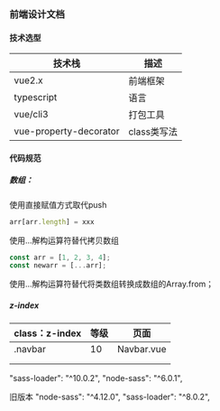 ### 前端设计文档

#### 技术选型

| 技术栈                 | 描述        |
| ---------------------- | ----------- |
| vue2.x                 | 前端框架    |
| typescript             | 语言        |
| vue/cli3               | 打包工具    |
| vue-property-decorator | class类写法 |

#### 代码规范

##### 数组：

使用直接赋值方式取代push

```typescript
arr[arr.length] = xxx
```

使用...解构运算符替代拷贝数组

```typescript
const arr = [1, 2, 3, 4];
const newarr = [...arr];
```

使用...解构运算符替代将类数组转换成数组的Array.from；

##### z-index

| class：z-index | 等级 | 页面       |
| -------------- | ---- | ---------- |
| .navbar        | 10   | Navbar.vue |
|                |      |            |
|                |      |            |

"sass-loader": "^10.0.2",
"node-sass": "^6.0.1",

旧版本
 "node-sass": "^4.12.0",
    "sass-loader": "^8.0.2",
